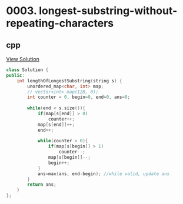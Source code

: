 # 0003. longest-substring-without-repeating-characters

## cpp

[View Solution](0003-longest-substring-without-repeating-characters.cpp)


```cpp
class Solution {
public:
    int lengthOfLongestSubstring(string s) {
        unordered_map<char, int> map;
        // vector<int> map(128, 0);
        int counter = 0, begin=0, end=0, ans=0;
        
        while(end < s.size()){
            if(map[s[end]] > 0)
                counter++;
            map[s[end]]++;
            end++;
            
            while(counter > 0){
                if(map[s[begin]] > 1)
                    counter--;
                map[s[begin]]--;
                begin++;
            }
            ans=max(ans, end-begin); //while valid, update ans
        }
        return ans;
    }
};
```
